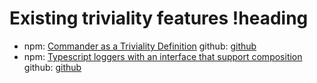 # Existing triviality features !heading

- npm: [Commander as a Triviality Definition](https://www.npmjs.com/package/triviality-commander) github: [github](https://github.com/epinxteren/triviality-commander)
- npm: [Typescript loggers with an interface that support composition](https://www.npmjs.com/package/triviality-logger) github: [github](https://github.com/epinxteren/triviality-logger)

